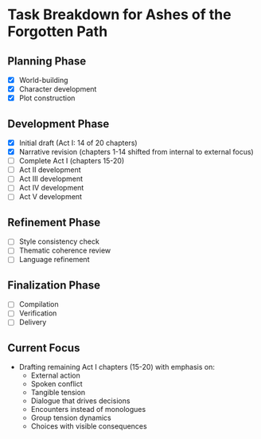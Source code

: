 # Task Breakdown for Ashes of the Forgotten Path

## Planning Phase
- [x] World-building
- [x] Character development
- [x] Plot construction

## Development Phase
- [x] Initial draft (Act I: 14 of 20 chapters)
- [x] Narrative revision (chapters 1-14 shifted from internal to external focus)
- [ ] Complete Act I (chapters 15-20)
- [ ] Act II development
- [ ] Act III development
- [ ] Act IV development
- [ ] Act V development

## Refinement Phase
- [ ] Style consistency check
- [ ] Thematic coherence review
- [ ] Language refinement

## Finalization Phase
- [ ] Compilation
- [ ] Verification
- [ ] Delivery

## Current Focus
- Drafting remaining Act I chapters (15-20) with emphasis on:
  - External action
  - Spoken conflict
  - Tangible tension
  - Dialogue that drives decisions
  - Encounters instead of monologues
  - Group tension dynamics
  - Choices with visible consequences
